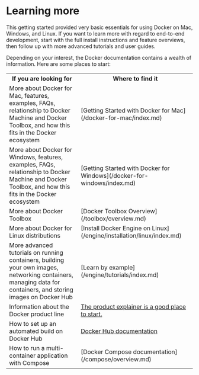 <!--[metadata]>
+++
aliases = [
"/mac/last_page/",
"/windows/last_page/",
"/linux/last_page/",
]
title = "Learning more"
description = "Getting started with Docker"
keywords = ["beginner, getting started, Docker"]
[menu.main]
identifier = "getstart_learn_more"
parent = "tutorial_getstart_menu"
weight = 7
+++
<![end-metadata]-->

# Learning more

This getting started provided very basic essentials for using Docker on Mac, Windows, and Linux. If you want to learn more with regard to end-to-end development, start with the full install instructions and feature overviews, then follow up with more advanced tutorials and user guides.

Depending on your interest, the Docker documentation contains a wealth of information.  Here are some places to start:

<style type="text/css">
</style>
<table class="tutorial">
  <tr>
    <th class="tg-031e">If you are looking for</th>
    <th class="tg-031e">Where to find it</th>
  </tr>
  <tr>
    <td class="tg-031e">More about Docker for Mac, features, examples, FAQs, relationship to Docker Machine and Docker Toolbox, and how this fits in the Docker ecosystem</td>
    <td class="tg-031e">[Getting Started with Docker for Mac](/docker-for-mac/index.md)</td>
  </tr>
  <tr>
    <td class="tg-031e">More about Docker for Windows, features, examples, FAQs, relationship to Docker Machine and Docker Toolbox, and how this fits in the Docker ecosystem</td>
    <td class="tg-031e">[Getting Started with Docker for Windows](/docker-for-windows/index.md)</td>
  </tr>
  <tr>
    <td class="tg-031e">More about Docker Toolbox</td>
    <td class="tg-031e">[Docker Toolbox Overview](/toolbox/overview.md)</td>
  </tr>
  <tr>
    <td class="tg-031e">More about Docker for Linux distributions</td>
    <td class="tg-031e">[Install Docker Engine on Linux](/engine/installation/linux/index.md)</td>
  </tr>
  <tr>
    <td class="tg-031e">More advanced tutorials on running containers, building your own images, networking containers, managing data for containers, and storing images on Docker Hub</td>
    <td class="tg-031e"> [Learn by example](/engine/tutorials/index.md)</a></td>
  </tr>
  <tr>
    <td class="tg-031e">Information about the Docker product line</td>
    <td class="tg-031e"><a href="http://www.docker.com/products/">The product explainer is a good place to start.</a></td>
  </tr>

  <tr>
    <td class="tg-031e">How to set up an automated build on Docker Hub</td>
    <td class="tg-031e"><a href="https://docs.docker.com/docker-hub/">Docker Hub documentation</a></td>
  </tr>
  <tr>
    <td class="tg-031e">How to run a multi-container application with Compose</td>
    <td class="tg-031e"> [Docker Compose documentation](/compose/overview.md)
    </td>
  </tr>
</table>




&nbsp;
